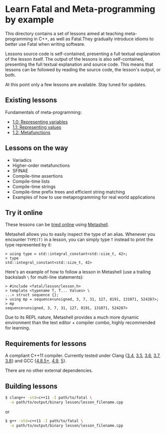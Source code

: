 # Learn Fatal and Meta-programming by example
This directory contains a set of lessons aimed at teaching meta-programming in C++, as well as Fatal.They gradually introduce idioms to better use Fatal when writing software.

Lessons source code is self-contained, presenting a full textual explanation of the lesson itself. The output of the lessons is also self-contained, presenting the full textual explanation and source code. This means that lessons can be followed by reading the source code, the lesson's output, or both.

At this point only a few lessons are available. Stay tuned for updates.


## Existing lessons
Fundamentals of meta-programming:

- [1.0: Representing variables](1.0-variables.cpp)
- [1.1: Representing values](1.1-values.cpp)
- [1.2: Metafunctions](1.2-metafunctions.cpp)


## Lessons on the way
- Variadics
- Higher-order metafunctions
- SFINAE
- Compile-time assertions
- Compile-time lists
- Compile-time strings
- Compile-time prefix trees and efficient string matching
- Examples of how to use metaprogramming for real world applications


## Try it online
These lessons can be [tried online](http://metashell.org/about/demo/index.html) using [Metashell](https://github.com/metashell/metashell).

Metashell allows you to easily inspect the type of an alias. Whenever you encounter `TYPE(T)` in a lesson, you can simply type `T` instead to print the type represented by it:

```
> using type = std::integral_constant<std::size_t, 42>;
> type
std::integral_constant<std::size_t, 42>
```

Here's an example of how to follow a lesson in Metashell (use a trailing backslash `\` for multi-line statements):

```
> #include <fatal/lesson/lesson.h>
> template <typename T, T... Values> \
...> struct sequence {};
> using mp = sequence<unsigned, 3, 7, 31, 127, 8191, 131071, 524287>;
> mp
sequence<unsigned, 3, 7, 31, 127, 8191, 131071, 524287>
```

Due to its REPL nature, Metashell provides a much more dynamic environment than the text editor + compiler combo, highly recommended for learning.


## Requirements for lessons
A compliant C++11 compiler. Currently tested under Clang {[3.4](https://packages.debian.org/sid/clang-3.4), [3.5](https://packages.debian.org/sid/clang-3.5), [3.6](https://packages.debian.org/sid/clang-3.6), [3.7](https://packages.debian.org/sid/clang-3.7), [3.8](https://packages.debian.org/sid/clang-3.8)} and GCC {[4.8.5+](https://packages.debian.org/sid/g++-4.8), [4.9](https://packages.debian.org/sid/g++-4.9), [5](https://packages.debian.org/sid/g++-5)}.

There are no other external dependencies.


## Building lessons
```sh
$ clang++ -std=c++11 -I path/to/fatal \
  -o path/to/output/binary lesson/lesson_filename.cpp
```
or
```sh
$ g++ -std=c++11 -I path/to/fatal \
  -o path/to/output/binary lesson/lesson_filename.cpp
```

